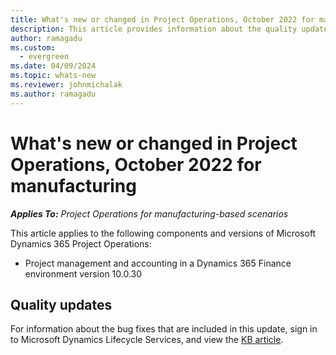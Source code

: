 ```yaml
---
title: What's new or changed in Project Operations, October 2022 for manufacturing
description: This article provides information about the quality updates that are available in the October 2022 release of Microsoft Dynamics 365 Project Operations for manufacturing.
author: ramagadu
ms.custom:
  - evergreen
ms.date: 04/09/2024
ms.topic: whats-new
ms.reviewer: johnmichalak
ms.author: ramagadu
---
```


# What's new or changed in Project Operations, October 2022 for manufacturing

_**Applies To:** Project Operations for manufacturing-based scenarios_

This article applies to the following components and versions of Microsoft Dynamics 365 Project Operations:

- Project management and accounting in a Dynamics 365 Finance environment version 10.0.30

## Quality updates

For information about the bug fixes that are included in this update, sign in to Microsoft Dynamics Lifecycle Services, and view the [KB article](https://fix.lcs.dynamics.com/Issue/Details?bugId=745468).
